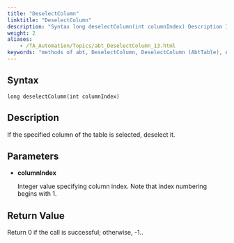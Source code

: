 ```yaml
--- 
title: "DeselectColumn"
linktitle: "DeselectColumn"
description: "Syntax long deselectColumn(int columnIndex) Description If the specified column of the table is selected, deselect it. Parameters columnIndex Integer value specifying column index. Note that index ..."
weight: 2
aliases: 
    - /TA_Automation/Topics/abt_DeselectColumn_13.html
keywords: "methods of abt, DeselectColumn, DeselectColumn (AbtTable), AbtTable, deselectcolumn, abttable deselectcolumn, deselect column, deselect column in table"
---
```


## Syntax

`long deselectColumn(int columnIndex)`

## Description

If the specified column of the table is selected, deselect it.

## Parameters

-   **columnIndex**

    Integer value specifying column index. Note that index numbering begins with 1.


## Return Value

Return 0 if the call is successful; otherwise, -1..




